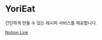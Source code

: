 # YoriEat

간단하게 만들 수 있는 레시피 서비스를 제공합니다.

[Notion Link](https://yuminn-k.notion.site/YoriEat-9188cea7fa974e67bbeacf5c6cb4bae9?pvs=4)
